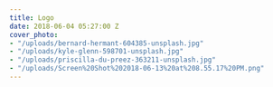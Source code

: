 ```yaml
---
title: Logo
date: 2018-06-04 05:27:00 Z
cover_photo:
- "/uploads/bernard-hermant-604385-unsplash.jpg"
- "/uploads/kyle-glenn-598701-unsplash.jpg"
- "/uploads/priscilla-du-preez-363211-unsplash.jpg"
- "/uploads/Screen%20Shot%202018-06-13%20at%208.55.17%20PM.png"
---
```


